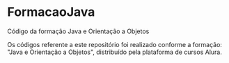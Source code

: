 # FormacaoJava
Código da formação Java e Orientação a Objetos

Os códigos referente a este repositório foi realizado conforme a formação: "Java e Orientação a Objetos", distribuído pela plataforma de cursos Alura.
